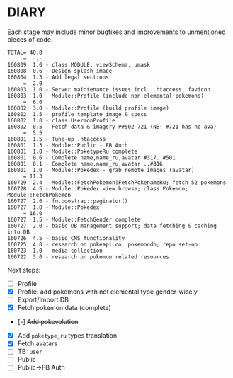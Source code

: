 # DIARY

Each stage may include minor bugfixes and improvements to unmentioned pieces of code.

```
TOTAL= 40.8
     =  -.-
160809  1.0 - class.MODULE: viewSchema, umask
160808  0.6 - Design splash image
160804  1.3 - Add legal sections 
     =  2.0
160803  1.0 - Server maintenance issues incl. .htaccess, favicon     
160803  1.0 - Module::Profile (include non-elemental pokemons)
     =  6.0
160802  3.0 - Module::Profile (build profile image)
160802  1.5 - profile template image & specs
160802  1.0 - class.UsermonProfile
160802  0.5 - Fetch data & imagery ##502-721 (NB! #721 has no ava)
     =  5.5
160801  1.5 - Tune-up .htaccess    
160801  1.3 - Module::Public - FB Auth
160801  1.0 - Module::PoketypeRu complete
160801  0.6 - Complete name,name_ru,avatar #317..#501
160801  0.1 - Complete name,name_ru,avatar ..#316
160801  1.0 - Module::Pokedex - grab remote images (avatar)
     = 11.3 
160729  2.4 - Module::FetchPokemon|FetchPokenameRu; fetch 52 pokemons
160728  4.5 - Module::Pokedex.view.browse; class Pokemon; Module::FetchPokemon
160727  2.6 - fn.boostrap::paginator()
160727  1.8 - Module::Pokedex
     = 16.0
160727  1.5 - Module::FetchGender complete
160727  2.0 - basic DB management support; data fetching & caching into DB 
160726  4.5 - basic CMS functionality
160725  4.0 - research on pokeapi.co, pokemondb; repo set-up
160723  1.0 - media collection 
160722  3.0 - research on pokemon related resources 
```

Next steps:
 * [ ] Profile
 * [X] Profile: add pokemons with not elemental type gender-wisely
 * [ ] Export/Import DB
 * [X] Fetch pokemon data (complete)
 * [-] ~~Add pokevolution~~
 * [X] Add `poketype_ru` types translation
 * [X] Fetch avatars
 * [ ] TB: `user`
 * [ ] Public
 * [ ] Public->FB Auth
